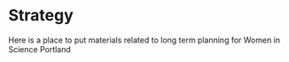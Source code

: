 # Strategy
Here is a place to put materials related to long term planning for Women in Science Portland
